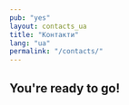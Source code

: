 ```yaml
---
pub: "yes"
layout: contacts_ua
title: "Контакти"
lang: "ua"
permalink: "/contacts/"
---
```


## You're ready to go!
